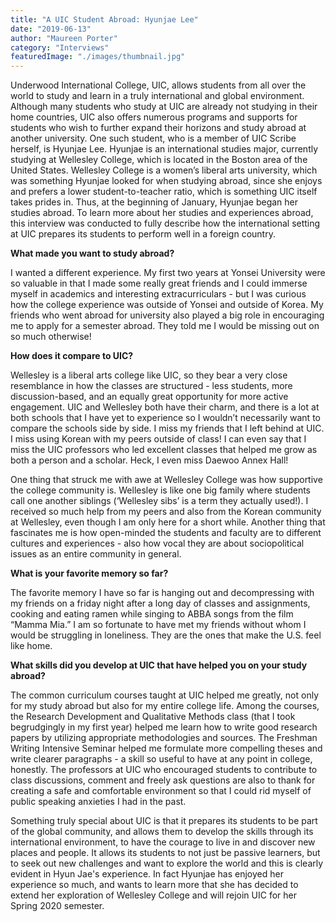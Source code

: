 ```yaml
---
title: "A UIC Student Abroad: Hyunjae Lee"
date: "2019-06-13"
author: "Maureen Porter"
category: "Interviews"
featuredImage: "./images/thumbnail.jpg"
---
```


Underwood International College, UIC, allows students from all over the world to study and learn in a truly international and global environment. Although many students who study at UIC are already not studying in their home countries, UIC also offers numerous programs and supports for students who wish to further expand their horizons and study abroad at another university. One such student, who is a member of UIC Scribe herself, is Hyunjae Lee. Hyunjae is an international studies major, currently studying at Wellesley College, which is located in the Boston area of the United States. Wellesley College is a women’s liberal arts university, which was something Hyunjae looked for when studying abroad, since she enjoys and prefers a lower student-to-teacher ratio, which is something UIC itself takes prides in. Thus, at the beginning of January, Hyunjae began her studies abroad. To learn more about her studies and experiences abroad, this interview was conducted to fully describe how the international setting at UIC prepares its students to perform well in a foreign country.

**What made you want to study abroad?**

I wanted a different experience. My first two years at Yonsei University were so valuable in that I made some really great friends and I could immerse myself in academics and interesting extracurriculars - but I was curious how the college experience was outside of Yonsei and outside of Korea. My friends who went abroad for university also played a big role in encouraging me to apply for a semester abroad. They told me I would be missing out on so much otherwise!

**How does it compare to UIC?**

Wellesley is a liberal arts college like UIC, so they bear a very close resemblance in how the classes are structured - less students, more discussion-based, and an equally great opportunity for more active engagement. UIC and Wellesley both have their charm, and there is a lot at both schools that I have yet to experience so I wouldn’t necessarily want to compare the schools side by side. I miss my friends that I left behind at UIC. I miss using Korean with my peers outside of class! I can even say that I miss the UIC professors who led excellent classes that helped me grow as both a person and a scholar. Heck, I even miss Daewoo Annex Hall!

One thing that struck me with awe at Wellesley College was how supportive the college community is. Wellesley is like one big family where students call one another siblings (‘Wellesley sibs’ is a term they actually used!). I received so much help from my peers and also from the Korean community at Wellesley, even though I am only here for a short while. Another thing that fascinates me is how open-minded the students and faculty are to different cultures and experiences - also how vocal they are about sociopolitical issues as an entire community in general.

**What is your favorite memory so far?**

The favorite memory I have so far is hanging out and decompressing with my friends on a friday night after a long day of classes and assignments, cooking and eating ramen while singing to ABBA songs from the film “Mamma Mia.” I am so fortunate to have met my friends without whom I would be struggling in loneliness. They are the ones that make the U.S. feel like home.

**What skills did you develop at UIC that have helped you on your study abroad?**

The common curriculum courses taught at UIC helped me greatly, not only for my study abroad but also for my entire college life. Among the courses, the Research Development and Qualitative Methods class (that I took begrudgingly in my first year) helped me learn how to write good research papers by utilizing appropriate methodologies and sources. The Freshman Writing Intensive Seminar helped me formulate more compelling theses and write clearer paragraphs - a skill so useful to have at any point in college, honestly. The professors at UIC who encouraged students to contribute to class discussions, comment and freely ask questions are also to thank for creating a safe and comfortable environment so that I could rid myself of public speaking anxieties I had in the past.

Something truly special about UIC is that it prepares its students to be part of the global community, and allows them to develop the skills through its international environment, to have the courage to live in and discover new places and people. It allows its students to not just be passive learners, but to seek out new challenges and want to explore the world and this is clearly evident in Hyun Jae's experience. In fact Hyunjae has enjoyed her experience so much, and wants to learn more that she has decided to extend her exploration of Wellesley College and will rejoin UIC for her Spring 2020 semester.
